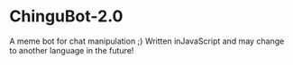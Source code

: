 # ChinguBot-2.0
A meme bot for chat manipulation ;)
Written inJavaScript and may change to another language in the future!

